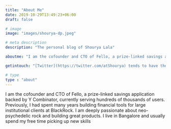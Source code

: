 ```yaml
---
title: "About Me"
date: 2019-10-29T13:49:23+06:00
draft: false

# image
image: "images/shourya-dp.jpeg"

# meta description
description: "The personal blog of Shourya Lala"

aboutme: "I am the cofounder and CTO of Fello, a prize-linked savings application backed by Y Combinator, currently serving hundreds of thousands of users. Previously, I had spent many years building financial tools for large institutional clients at BlackRock. I am deeply passionate about neo-psychedelic rock and building great consumer products. I live in Bangalore and usually spend my free time attempting to pick up new skills."

getintouch: "[Twitter](https://twitter.com/atShourya) tends to have the least amount of noise. You can also reach me at shouryalala@gmail.com. I am always up to chat about the future of tech. Or fighter aircrafts."

# type
type : "about"
---
```


I am the cofounder and CTO of Fello, a prize-linked savings application backed by Y Combinator, currently serving hundreds of thousands of users. Previously, I had spent many years building financial tools for large institutional clients at BlackRock. I am deeply passionate about neo-psychedelic rock and building great products. I live in Bangalore and usually spend my free time picking up new skills